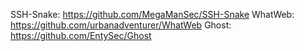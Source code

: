 SSH-Snake: https://github.com/MegaManSec/SSH-Snake
WhatWeb: https://github.com/urbanadventurer/WhatWeb
Ghost: https://github.com/EntySec/Ghost
